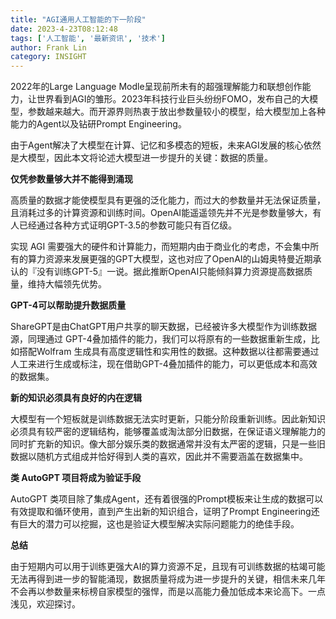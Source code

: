 ```yaml
---
title: "AGI通用人工智能的下一阶段"
date: 2023-4-23T08:12:48
tags: ['人工智能', '最新资讯', '技术']
author: Frank Lin
category: INSIGHT
---
```


2022年的Large Language Modle呈现前所未有的超强理解能力和联想创作能力，让世界看到AGI的雏形。2023年科技行业巨头纷纷FOMO，发布自己的大模型，参数越来越大。而开源界则热衷于放出参数量较小的模型，给大模型加上各种能力的Agent以及钻研Prompt Engineering。

由于Agent解决了大模型在计算、记忆和多模态的短板，未来AGI发展的核心依然是大模型，因此本文将论述大模型进一步提升的关键：数据的质量。

**仅凭参数量够大并不能得到涌现**

高质量的数据才能使模型具有更强的泛化能力，而过大的参数量并无法保证质量，且消耗过多的计算资源和训练时间。OpenAI能遥遥领先并不光是参数量够大，有人已经通过各种方式证明GPT-3.5的参数可能只有百亿级。

实现 AGI 需要强大的硬件和计算能力，而短期内由于商业化的考虑，不会集中所有的算力资源来发展更强的GPT大模型，这也对应了OpenAI的山姆奥特曼近期承认的『没有训练GPT-5』一说。据此推断OpenAI只能倾斜算力资源提高数据质量，维持大幅领先优势。

**GPT-4可以帮助提升数据质量**

ShareGPT是由ChatGPT用户共享的聊天数据，已经被许多大模型作为训练数据源，同理通过 GPT-4叠加插件的能力，我们可以将原有的一些数据重新生成，比如搭配Wolfram 生成具有高度逻辑性和实用性的数据。这种数据以往都需要通过人工来进行生成或标注，现在借助GPT-4叠加插件的能力，可以更低成本和高效的数据集。

**新的知识必须具有良好的内在逻辑**

大模型有一个短板就是训练数据无法实时更新，只能分阶段重新训练。因此新知识必须具有较严密的逻辑结构，能够覆盖或淘汰部分旧数据，在保证语义理解能力的同时扩充新的知识。像大部分娱乐类的数据通常并没有太严密的逻辑，只是一些旧数据以随机方式组成并恰好得到人类的喜欢，因此并不需要涵盖在数据集中。

**类 AutoGPT 项目将成为验证手段**

AutoGPT 类项目除了集成Agent，还有着很强的Prompt模板来让生成的数据可以有效提取和循环使用，直到产生出新的知识组合，证明了Prompt Engineering还有巨大的潜力可以挖掘，这也是验证大模型解决实际问题能力的绝佳手段。

**总结**

由于短期内可以用于训练更强大AI的算力资源不足，且现有可训练数据的枯竭可能无法再得到进一步的智能涌现，数据质量将成为进一步提升的关键，相信未来几年不会再以参数量来标榜自家模型的强悍，而是以高能力叠加低成本来论高下。一点浅见，欢迎探讨。